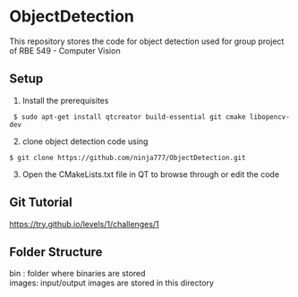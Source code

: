 ObjectDetection
===============

This repository stores the code for object detection used for group project of RBE 549 - Computer Vision

Setup
-----
1. Install the prerequisites<br>
  ```
   $ sudo apt-get install qtcreator build-essential git cmake libopencv-dev
   ```
2. clone object detection code using  <br>
  ```
  $ git clone https://github.com/ninja777/ObjectDetection.git
  ```
3. Open the CMakeLists.txt file in QT to browse through or edit the code 

Git Tutorial
------------
https://try.github.io/levels/1/challenges/1

Folder Structure
----------------
bin : folder where binaries are stored<br>
images: input/output images are stored in this directory
